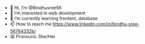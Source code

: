 - 👋 Hi, I’m @Bindhusree56
- 👀 I’m interested in web development
- 🌱 I’m currently learning frontent, database
- 📫 How to reach me https://www.linkedin.com/in/bindhu-sree-56764332b/
- 😄 Pronouns: She/Her
  


